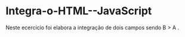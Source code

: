 # Integra-o-HTML--JavaScript

Neste ecercicio foi elabora a integração de dois campos sendo B > A .
